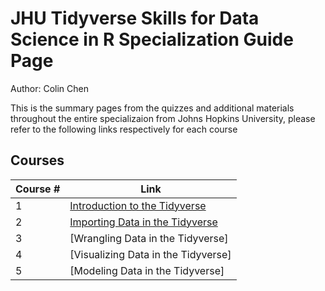 # JHU Tidyverse Skills for Data Science in R Specialization Guide Page

Author: Colin Chen </br>

This is the summary pages from the quizzes and additional materials throughout the entire specializaion from Johns Hopkins University, please refer to the following links respectively for each course </br>

## Courses
Course # | Link 
--- | --- 
1 | [Introduction to the Tidyverse](https://github.com/hsc251/R-Learn/blob/master/JHU_Tidyverse/01_Introduction_to_Tidyverse/JHU_Tidyverse01.md)
2 | [Importing Data in the Tidyverse](https://github.com/hsc251/R-Learn/blob/master/JHU_Tidyverse/02_Import_Data_into_Tidyverse/JHU_Tidyverse02.md)
3 | [Wrangling Data in the Tidyverse]
4 | [Visualizing Data in the Tidyverse]
5 | [Modeling Data in the Tidyverse]
</br>
